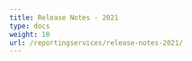 ```yaml
---
title: Release Notes - 2021
type: docs
weight: 10
url: /reportingservices/release-notes-2021/
---
```

